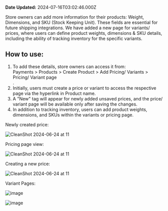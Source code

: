**Date Updated:** 2024-07-16T03:02:46.000Z
  
  
Store owners can add more information for their products: Weight, Dimensions, and SKU (Stock Keeping Unit). These fields are essential for future shipping integrations. We have added a new page for variants/ prices, where users can define product weights, dimensions & SKU details, including the ability of tracking inventory for the specific variants.

## **How to use:**

1. To add these details, store owners can access it from:  
Payments > Products > Create Product > Add Pricing/ Variants > Pricing/ Variant page  
.
2. Initially, users must create a price or variant to access the respective page via the hyperlink in Product name.
3. A "New" tag will appear for newly added unsaved prices, and the price/ variant page will be available only after saving the changes.
4. In addition to tracking inventory, users can add product weights, dimensions, and SKUs within the variants or pricing page.

  
Newly created price:

![CleanShot 2024-06-24 at 11](https://s3.amazonaws.com/cdn.freshdesk.com/data/helpdesk/attachments/production/155029297643/original/YUFuCVr46Ncu6XHGu8Oldx7eE_LzSSKAwA.jpeg?1721078104)

Pricing page view:

![CleanShot 2024-06-24 at 11](https://s3.amazonaws.com/cdn.freshdesk.com/data/helpdesk/attachments/production/155029297645/original/jFpSt29ziDYdoHLpJHQY0mI1otD1LGAdoA.jpeg?1721078104)

Creating a new price:

![CleanShot 2024-06-24 at 11](https://s3.amazonaws.com/cdn.freshdesk.com/data/helpdesk/attachments/production/155029297640/original/SZ9Ry-ZH8XQsVJXZtJCiIotoe15Y3ta1GQ.png?1721078103)

Variant Pages:

![image](https://s3.amazonaws.com/cdn.freshdesk.com/data/helpdesk/attachments/production/155029297641/original/nhv7A_B4ZvWTCBThA3GIIqqsrkc3BlKeug.jpeg?1721078104)

![image](https://s3.amazonaws.com/cdn.freshdesk.com/data/helpdesk/attachments/production/155029297642/original/EckfrASPP2647pvFGflmu5rYnT1JzZCXRw.jpeg?1721078104)

  